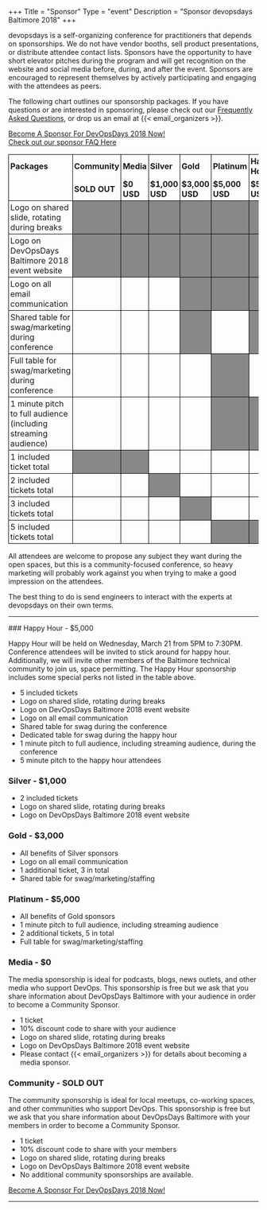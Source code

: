 +++
Title = "Sponsor"
Type = "event"
Description = "Sponsor devopsdays Baltimore 2018"
+++

devopsdays is a self-organizing conference for practitioners that depends on sponsorships. We do not have vendor booths, sell product presentations, or distribute attendee contact lists. Sponsors have the opportunity to have short elevator pitches during the program and will get recognition on the website and social media before, during, and after the event. Sponsors are encouraged to represent themselves by actively participating and engaging with the attendees as peers.

The following chart outlines our sponsorship packages. If you have questions or are interested in sponsoring, please check out our [Frequently Asked Questions](https://docs.google.com/document/d/1kd33p3QlWEy786C7Y2cfKtvxsmYXyXucu0KCbtpv__A/), or drop us an email at {{< email_organizers >}}.

[Become A Sponsor For DevOpsDays 2018 Now!](https://devopsdaysbaltimore2018.busyconf.com/bookings/new?discount=SPONSOR)    
[Check out our sponsor FAQ Here](https://docs.google.com/document/d/1kd33p3QlWEy786C7Y2cfKtvxsmYXyXucu0KCbtpv__A/)

<style>
  table.sponsorship            { border-collapse: collapse; }
  table.sponsorship td         { text-align: left; border: 1px solid #000; padding: 3px; }
  table.sponsorship tr.hed1 td { border-bottom: 0px; }
  table.sponsorship tr.hed2 td { border-top: 0px; }
  table.sponsorship td.yes     { background-color: #888; }
</style>
<table class="sponsorship">
<tbody>
<tr class="hed1">
<td><strong>Packages</strong></td>
<td><strong>Community</strong></td>
<td><strong>Media</strong></td>
<td><strong>Silver</strong></td>
<td><strong>Gold</strong></td>
<td><strong>Platinum</strong></td>
<td><strong>Happy Hour</strong></td>
</tr>
<tr class="hed2">
<td></td>
<td><strong>SOLD OUT</strong></td>
<td><strong>$0 USD</strong></td>
<td><strong>$1,000 USD</strong></td>
<td><strong>$3,000 USD</strong></td>
<td><strong>$5,000 USD</strong></td>
<td><strong>$5,000 USD</strong></td>
</tr>
<tr>
<td>Logo on shared slide, rotating during breaks</td>
<td class="yes"> </td>
<td class="yes"> </td>
<td class="yes"> </td>
<td class="yes"> </td>
<td class="yes"> </td>
<td class="yes"> </td>
</tr>
<tr>
<td>Logo on DevOpsDays Baltimore 2018 event website</td>
<td class="yes"> </td>
<td class="yes"> </td>
<td class="yes"> </td>
<td class="yes"> </td>
<td class="yes"> </td>
<td class="yes"> </td>
</tr>
<tr>
<td>Logo on all email communication</td>
<td class="no"> </td>
<td class="no"> </td>
<td class="no"> </td>
<td class="yes"> </td>
<td class="yes"> </td>
<td class="yes"> </td>
</tr>
<tr>
<td>Shared table for swag/marketing during conference</td>
<td class="no"> </td>
<td class="no"> </td>
<td class="no"> </td>
<td class="yes"> </td>
<td class="no"> </td>
<td class="yes"> </td>
</tr>
<td>Full table for swag/marketing during conference</td>
<td class="no"> </td>
<td class="no"> </td>
<td class="no"> </td>
<td class="no"> </td>
<td class="yes"> </td>
<td class="no"> </td>
</tr>
<tr>
<td>1 minute pitch to full audience (including streaming audience)</td>
<td class="no"> </td>
<td class="no"> </td>
<td class="no"> </td>
<td class="no"> </td>
<td class="yes"> </td>
<td class="yes"> </td>
</tr>
<tr>
<tr>
<td>1 included ticket total</td>
<td class="yes"> </td>
<td class="yes"> </td>
<td class="no"> </td>
<td class="no"> </td>
<td class="no"> </td>
<td class="no"> </td>
</tr>
<tr>
<td>2 included tickets total</td>
<td class="no"> </td>
<td class="no"> </td>
<td class="yes"> </td>
<td class="no"> </td>
<td class="no"> </td>
<td class="no"> </td>
</tr>
<tr>
<td>3 included tickets total</td>
<td class="no"> </td>
<td class="no"> </td>
<td class="no"> </td>
<td class="yes"> </td>
<td class="no"> </td>
<td class="no"> </td>
</tr>
<tr>
<td>5 included tickets total</td>
<td class="no"> </td>
<td class="no"> </td>
<td class="no"> </td>
<td class="no"> </td>
<td class="yes"> </td>
<td class="yes"> </td>
</tr>
</tbody>
</table>
<p>
All attendees are welcome to propose any subject they want during the open spaces, but this is a community-focused conference, so heavy marketing will probably work against you when trying to make a good impression on the attendees.
<p>
The best thing to do is send engineers to interact with the experts at devopsdays on their own terms.
<p>
<hr/>
### Happy Hour - $5,000    

Happy Hour will be held on Wednesday, March 21 from 5PM to 7:30PM.  Conference
attendees will be invited to stick around for happy hour.  Additionally, we will
invite other members of the Baltimore technical community to join us, space
permitting.  The Happy Hour sponsorship includes some special perks not listed in the table above.  

* 5 included tickets
* Logo on shared slide, rotating during breaks
* Logo on DevOpsDays Baltimore 2018 event website
* Logo on all email communication
* Shared table for swag during the conference
* Dedicated table for swag during the happy hour
* 1 minute pitch to full audience, including streaming audience, during the conference
* 5 minute pitch to the happy hour attendees

### Silver - $1,000

* 2 included tickets
* Logo on shared slide, rotating during breaks
* Logo on DevOpsDays Baltimore 2018 event website

### Gold - $3,000

* All benefits of Silver sponsors
* Logo on all email communication
* 1 additional ticket, 3 in total
* Shared table for swag/marketing/staffing

### Platinum - $5,000

* All benefits of Gold sponsors
* 1 minute pitch to full audience, including streaming audience
* 2 additional tickets, 5 in total
* Full table for swag/marketing/staffing

### Media - $0

The media sponsorship is ideal for podcasts, blogs, news outlets, and other
media who support DevOps.  This sponsorship is free but we ask that you share
information about DevOpsDays Baltimore with your audience in order to become a
Community Sponsor.

* 1 ticket
* 10% discount code to share with your audience
* Logo on shared slide, rotating during breaks
* Logo on DevOpsDays Baltimore 2018 event website
* Please contact {{< email_organizers >}} for details about becoming a media sponsor.

### Community - SOLD OUT

The community sponsorship is ideal for local meetups, co-working spaces, and
other communities who support DevOps.  This sponsorship is free but we ask that
you share information about DevOpsDays Baltimore with your members in order to
become a Community Sponsor.

* 1 ticket
* 10% discount code to share with your members
* Logo on shared slide, rotating during breaks
* Logo on DevOpsDays Baltimore 2018 event website
* No additional community sponsorships are available.

[Become A Sponsor For DevOpsDays 2018 Now!](https://devopsdaysbaltimore2018.busyconf.com/bookings/new?discount=SPONSOR)

<!--
<hr/>
<table border=1 cellspacing=1>
  <tr>
    <th><i>Sponsor FAQ</i></th>
    <th><center><b>Answers to questions frequently asked by sponsors&nbsp;&nbsp;&nbsp;&nbsp;&nbsp;&nbsp;&nbsp;&nbsp;&nbsp;&nbsp;&nbsp;&nbsp;&nbsp;&nbsp;&nbsp;&nbsp;&nbsp;&nbsp;&nbsp;&nbsp;&nbsp;&nbsp;&nbsp;&nbsp;&nbsp;&nbsp;&nbsp;&nbsp;&nbsp;&nbsp;&nbsp;&nbsp;&nbsp;&nbsp;&nbsp;&nbsp;&nbsp;&nbsp;&nbsp;&nbsp;&nbsp;&nbsp;&nbsp;&nbsp;&nbsp;&nbsp;&nbsp;&nbsp;&nbsp;</center></b></th>
    <th></th>
  </tr>
<tr><td>What dates/times can we set up and tear down?</td><td></td></tr>
<tr><td>How do we ship to the venue?</td><td></td></tr>
<tr><td>How do we ship from the venue?</td><td></td></tr>
<tr><td>Whom should we send?</td><td></td></tr>
<tr><td>What should we expect regarding electricity? (how much, any fees, etc)</td><td></td></tr>
<tr><td>What should we expect regarding WiFi? (how much, any fees, etc)</td><td></td></tr>
<tr><td>How do we order additional A/V equipment?</td><td></td></tr>
<tr><td>Additional important details</td><td></td></tr>
</table>
</div>

-->
<hr/>
